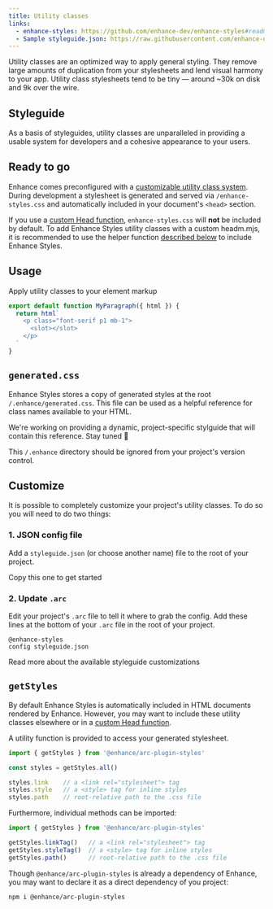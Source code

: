 ```yaml
---
title: Utility classes
links:
  - enhance-styles: https://github.com/enhance-dev/enhance-styles#readme
  - Sample styleguide.json: https://raw.githubusercontent.com/enhance-dev/enhance-styles/main/config.json
---
```


Utility classes are an optimized way to apply general styling.
They remove large amounts of duplication from your stylesheets and lend visual harmony to your app.
Utility class stylesheets tend to be tiny — around ~30k on disk and 9k over the wire.

## Styleguide

As a basis of styleguides, utility classes are unparalleled in providing a usable system for developers and a cohesive appearance to your users.

## Ready to go

Enhance comes preconfigured with a [customizable utility class system](https://github.com/enhance-dev/enhance-styles#readme).
During development a stylesheet is generated and served via `/enhance-styles.css` and automatically included in your document's `<head>` section.

<doc-callout level="caution">

If you use a [custom Head function](/docs/learn/starter-project/head), `enhance-styles.css` will **not** be included by default.
To add Enhance Styles utility classes with a custom headm.mjs, it is recommended to use the helper function [described below](#getstyles) to include Enhance Styles.

</doc-callout>

## Usage

Apply utility classes to your element markup

```javascript
export default function MyParagraph({ html }) {
  return html`
    <p class="font-serif p1 mb-1">
      <slot></slot>
    </p>
  `
}
```

## `generated.css`

Enhance Styles stores a copy of generated styles at the root `/.enhance/generated.css`.
This file can be used as a helpful reference for class names available to your HTML.

We're working on providing a dynamic, project-specific stylguide that will contain this reference. Stay tuned 📡

<doc-callout slim mark="😶‍🌫️">

This `/.enhance` directory should be ignored from your project's version control.

</doc-callout>

## Customize

It is possible to completely customize your project's utility classes.
To do so you will need to do two things:

### 1. JSON config file

Add a `styleguide.json` (or choose another name) file to the root of your project.

<doc-link-callout link="https://raw.githubusercontent.com/enhance-dev/enhance-styles/main/config.json" mark="📄">
  Copy this one to get started
</doc-link-callout>

### 2. Update `.arc`

Edit your project's `.arc` file to tell it where to grab the config.
Add these lines at the bottom of your `.arc` file in the root of your project.

```arc
@enhance-styles
config styleguide.json
```

<doc-link-callout link="https://github.com/enhance-dev/enhance-styles#readme" mark="💅🏽">
  Read more about the available styleguide customizations
</doc-link-callout>

## `getStyles`

By default Enhance Styles is automatically included in HTML documents rendered by Enhance.
However, you may want to include these utility classes elsewhere or in a [custom Head function](/docs/learn/starter-project/head).

A utility function is provided to access your generated stylesheet.

```javascript
import { getStyles } from '@enhance/arc-plugin-styles'

const styles = getStyles.all()

styles.link    // a <link rel="stylesheet"> tag
styles.style   // a <style> tag for inline styles
styles.path    // root-relative path to the .css file
```

Furthermore, individual methods can be imported:

```javascript
import { getStyles } from '@enhance/arc-plugin-styles'

getStyles.linkTag()   // a <link rel="stylesheet"> tag
getStyles.styleTag()  // a <style> tag for inline styles
getStyles.path()      // root-relative path to the .css file
```

<doc-callout level="info">

Though `@enhance/arc-plugin-styles` is already a dependency of Enhance, you may want to declare it as a direct dependency of you project:

<div class="mt-1">

```bash
npm i @enhance/arc-plugin-styles
```

</div>

</doc-callout>
